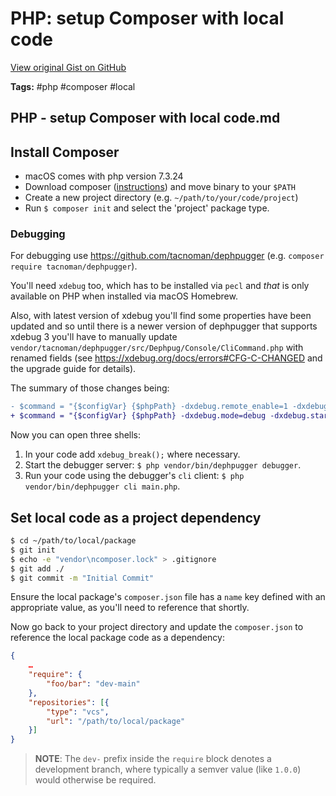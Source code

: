 # PHP: setup Composer with local code 

[View original Gist on GitHub](https://gist.github.com/Integralist/ec8ec475cc168620355bdca28d928e56)

**Tags:** #php #composer #local

## PHP - setup Composer with local code.md

## Install Composer
- macOS comes with php version 7.3.24
- Download composer ([instructions](https://getcomposer.org/download/)) and move binary to your `$PATH`
- Create a new project directory (e.g. `~/path/to/your/code/project`)
- Run `$ composer init` and select the 'project' package type.

### Debugging

For debugging use https://github.com/tacnoman/dephpugger (e.g. `composer require tacnoman/dephpugger`). 

You'll need `xdebug` too, which has to be installed via `pecl` and _that_ is only available on PHP when installed via macOS Homebrew. 

Also, with latest version of xdebug you'll find some properties have been updated and so until there is a newer version of dephpugger that supports xdebug 3 you'll have to manually update `vendor/tacnoman/dephpugger/src/Dephpug/Console/CliCommand.php` with renamed fields (see https://xdebug.org/docs/errors#CFG-C-CHANGED and the upgrade guide for details).

The summary of those changes being:

```diff
- $command = "{$configVar} {$phpPath} -dxdebug.remote_enable=1 -dxdebug.remote_mode=req -dxdebug.remote_port={$debuggerPort} -dxdebug.remote_host=127.0.0.1 {$phpFile}";
+ $command = "{$configVar} {$phpPath} -dxdebug.mode=debug -dxdebug.start_with_request=trigger -dxdebug.client_port={$debuggerPort} -dxdebug.client_host=127.0.0.1 {$phpFile}";
```

Now you can open three shells:

1. In your code add `xdebug_break();` where necessary.
2. Start the debugger server: `$ php vendor/bin/dephpugger debugger`.
3. Run your code using the debugger's `cli` client: `$ php vendor/bin/dephpugger cli main.php`.

## Set local code as a project dependency

```bash
$ cd ~/path/to/local/package
$ git init
$ echo -e "vendor\ncomposer.lock" > .gitignore
$ git add ./
$ git commit -m "Initial Commit"
```

Ensure the local package's `composer.json` file has a `name` key defined with an appropriate value, as you'll need to reference that shortly.

Now go back to your project directory and update the `composer.json` to reference the local package code as a dependency:

```json
{
    …
    "require": {
        "foo/bar": "dev-main"
    },
    "repositories": [{
        "type": "vcs",
        "url": "/path/to/local/package"
    }]
}
```

> **NOTE**: The `dev-` prefix inside the `require` block denotes a development branch, where typically a semver value (like `1.0.0`) would otherwise be required.

